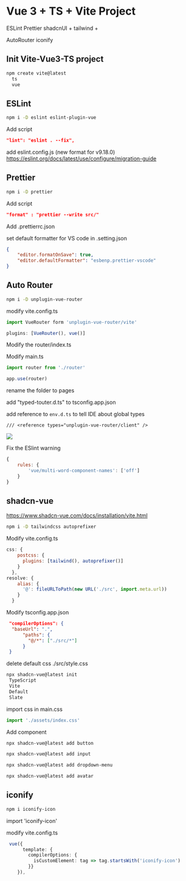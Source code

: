 # Vue 3 + TS + Vite Project

ESLint
Prettier
shadcnUI + tailwind + 

AutoRouter
iconify



## Init Vite-Vue3-TS project

```sh
npm create vite@latest
  ts
  vue
```

## ESLint

```sh
npm i -D eslint eslint-plugin-vue
```

Add script

```json
"lint": "eslint . --fix",
```

add eslint.config.js (new format for v9.18.0)
https://eslint.org/docs/latest/use/configure/migration-guide


## Prettier
```sh
npm i -D prettier
```

Add script

```json
"format" : "prettier --write src/"
```

Add .prettierrc.json

set default formatter for VS code in .setting.json

```json
{
    "editor.formatOnSave": true,
    "editor.defaultFormatter": "esbenp.prettier-vscode"
}
```

## Auto Router

```sh
npm i -D unplugin-vue-router
```

modify vite.config.ts
```js
import VueRouter form 'unplugin-vue-router/vite'

plugins: [VueRouter(), vue()]
```

Modify the router/index.ts



Modify main.ts
```js
import router from './router'

app.use(router)
```

rename the folder to pages

add "typed-touter.d.ts" to tsconfig.app.json

add reference to `env.d.ts` to tell IDE about global types
```
/// <reference types="unplugin-vue-router/client" />
``` 

![](./auto-routes.png)


Fix the ESlint warning
```js
{
    rules: {
        'vue/multi-word-component-names': ['off']
    }
}
```

## shadcn-vue
https://www.shadcn-vue.com/docs/installation/vite.html

```sh
npm i -D tailwindcss autoprefixer
```

Modify vite.config.ts

```js
css: {
    postcss: {
      plugins: [tailwind(), autoprefixer()]
    }
  },
resolve: {
    alias: {
      '@': fileURLToPath(new URL('./src', import.meta.url))
    }
  }
```

Modify tsconfig.app.json
```json
 "compilerOptions": {
  "baseUrl": ".",
      "paths": {
        "@/*": ["./src/*"]
      }
 }
```

delete default css  ./src/style.css

```sh
npx shadcn-vue@latest init
 TypeScript
 Vite
 Default
 Slate
```

import css in main.css
```js
import './assets/index.css'
```

Add component
```sh
npx shadcn-vue@latest add button

npx shadcn-vue@latest add input

npx shadcn-vue@latest add dropdown-menu

npx shadcn-vue@latest add avatar

```

## iconify

```sh
npm i iconify-icon
```
import 'iconify-icon'

modify vite.config.ts
```ts
 vue({
      template: {
        compilerOptions: {
          isCustomElement: tag => tag.startsWith('iconify-icon')
        }}
    }),
```